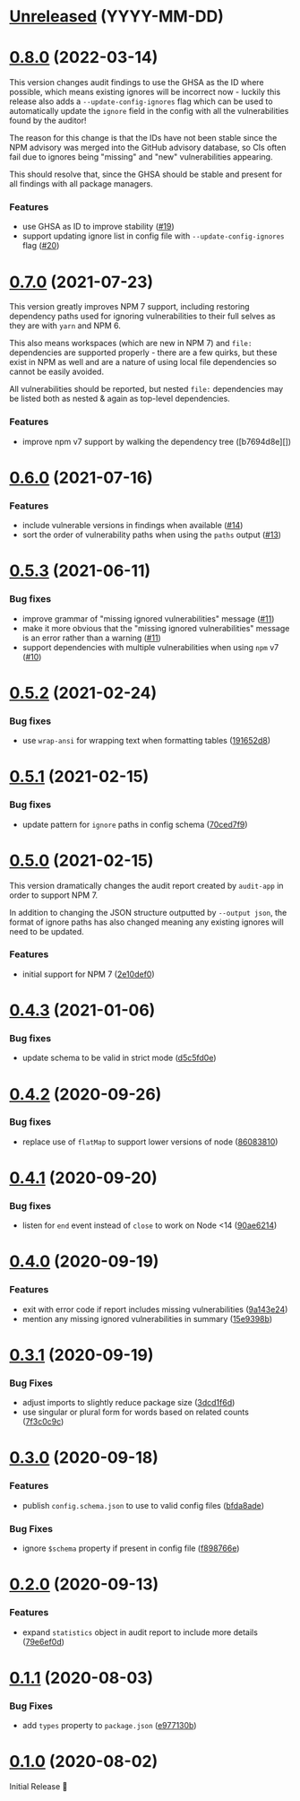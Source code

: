 # [Unreleased](https://github.com/G-Rath/audit-app/compare/v0.8.0...HEAD) (YYYY-MM-DD)

# [0.8.0](https://github.com/G-Rath/audit-app/compare/v0.7.0...v0.8.0) (2022-03-14)

This version changes audit findings to use the GHSA as the ID where possible,
which means existing ignores will be incorrect now - luckily this release also
adds a `--update-config-ignores` flag which can be used to automatically update
the `ignore` field in the config with all the vulnerabilities found by the
auditor!

The reason for this change is that the IDs have not been stable since the NPM
advisory was merged into the GitHub advisory database, so CIs often fail due to
ignores being "missing" and "new" vulnerabilities appearing.

This should resolve that, since the GHSA should be stable and present for all
findings with all package managers.

### Features

- use GHSA as ID to improve stability ([#19][])
- support updating ignore list in config file with `--update-config-ignores`
  flag ([#20][])

# [0.7.0](https://github.com/G-Rath/audit-app/compare/v0.6.0...v0.7.0) (2021-07-23)

This version greatly improves NPM 7 support, including restoring dependency
paths used for ignoring vulnerabilities to their full selves as they are with
`yarn` and NPM 6.

This also means workspaces (which are new in NPM 7) and `file:` dependencies are
supported properly - there are a few quirks, but these exist in NPM as well and
are a nature of using local file dependencies so cannot be easily avoided.

All vulnerabilities should be reported, but nested `file:` dependencies may be
listed both as nested & again as top-level dependencies.

### Features

- improve npm v7 support by walking the dependency tree ([b7694d8e][])

# [0.6.0](https://github.com/G-Rath/audit-app/compare/v0.5.3...v0.6.0) (2021-07-16)

### Features

- include vulnerable versions in findings when available ([#14][])
- sort the order of vulnerability paths when using the `paths` output ([#13][])

# [0.5.3](https://github.com/G-Rath/audit-app/compare/v0.5.2...v0.5.3) (2021-06-11)

### Bug fixes

- improve grammar of "missing ignored vulnerabilities" message ([#11][])
- make it more obvious that the "missing ignored vulnerabilities" message is an
  error rather than a warning ([#11][])
- support dependencies with multiple vulnerabilities when using `npm` v7
  ([#10][])

# [0.5.2](https://github.com/G-Rath/audit-app/compare/v0.5.1...v0.5.2) (2021-02-24)

### Bug fixes

- use `wrap-ansi` for wrapping text when formatting tables ([191652d8][])

# [0.5.1](https://github.com/G-Rath/audit-app/compare/v0.5.0...v0.5.1) (2021-02-15)

### Bug fixes

- update pattern for `ignore` paths in config schema ([70ced7f9][])

# [0.5.0](https://github.com/G-Rath/audit-app/compare/v0.4.3...v0.5.0) (2021-02-15)

This version dramatically changes the audit report created by `audit-app` in
order to support NPM 7.

In addition to changing the JSON structure outputted by `--output json`, the
format of ignore paths has also changed meaning any existing ignores will need
to be updated.

### Features

- initial support for NPM 7 ([2e10def0][])

# [0.4.3](https://github.com/G-Rath/audit-app/compare/v0.4.2...v0.4.3) (2021-01-06)

### Bug fixes

- update schema to be valid in strict mode ([d5c5fd0e][])

# [0.4.2](https://github.com/G-Rath/audit-app/compare/v0.4.1...v0.4.2) (2020-09-26)

### Bug fixes

- replace use of `flatMap` to support lower versions of node ([86083810][])

# [0.4.1](https://github.com/G-Rath/audit-app/compare/v0.4.0...v0.4.1) (2020-09-20)

### Bug fixes

- listen for `end` event instead of `close` to work on Node <14 ([90ae6214][])

# [0.4.0](https://github.com/G-Rath/audit-app/compare/v0.3.1...v0.4.0) (2020-09-19)

### Features

- exit with error code if report includes missing vulnerabilities ([9a143e24][])
- mention any missing ignored vulnerabilities in summary ([15e9398b][])

# [0.3.1](https://github.com/G-Rath/audit-app/compare/v0.3.0...v0.3.1) (2020-09-19)

### Bug Fixes

- adjust imports to slightly reduce package size ([3dcd1f6d][])
- use singular or plural form for words based on related counts ([7f3c0c9c][])

# [0.3.0](https://github.com/G-Rath/audit-app/compare/v0.2.0...v0.3.0) (2020-09-18)

### Features

- publish `config.schema.json` to use to valid config files ([bfda8ade][])

### Bug Fixes

- ignore `$schema` property if present in config file ([f898766e][])

# [0.2.0](https://github.com/G-Rath/audit-app/compare/v0.1.1...v0.2.0) (2020-09-13)

### Features

- expand `statistics` object in audit report to include more details
  ([79e6ef0d][])

# [0.1.1](https://github.com/G-Rath/audit-app/compare/v0.1.0...v0.1.1) (2020-08-03)

### Bug Fixes

- add `types` property to `package.json` ([e977130b][])

# [0.1.0](https://github.com/G-Rath/audit-app/compare/82aa09aaf47ee736ddc030ee0418ffe40e191adf...v0.1.0) (2020-08-02)

Initial Release 🎉

[#20]: https://github.com/G-Rath/audit-app/pull/20
[#19]: https://github.com/G-Rath/audit-app/pull/19
[#14]: https://github.com/G-Rath/audit-app/pull/14
[#13]: https://github.com/G-Rath/audit-app/pull/13
[#11]: https://github.com/G-Rath/audit-app/pull/11
[#10]: https://github.com/G-Rath/audit-app/pull/10
[191652d8]: https://github.com/G-Rath/audit-app/commit/191652d8
[70ced7f9]: https://github.com/G-Rath/audit-app/commit/70ced7f9
[2e10def0]: https://github.com/G-Rath/audit-app/commit/2e10def0
[d5c5fd0e]: https://github.com/G-Rath/audit-app/commit/d5c5fd0e
[86083810]: https://github.com/G-Rath/audit-app/commit/86083810
[90ae6214]: https://github.com/G-Rath/audit-app/commit/90ae6214
[9a143e24]: https://github.com/G-Rath/audit-app/commit/9a143e24
[15e9398b]: https://github.com/G-Rath/audit-app/commit/15e9398b
[3dcd1f6d]: https://github.com/G-Rath/audit-app/commit/3dcd1f6d
[7f3c0c9c]: https://github.com/G-Rath/audit-app/commit/7f3c0c9c
[bfda8ade]: https://github.com/G-Rath/audit-app/commit/bfda8ade
[f898766e]: https://github.com/G-Rath/audit-app/commit/f898766e
[79e6ef0d]: https://github.com/G-Rath/audit-app/commit/79e6ef0d
[e977130b]: https://github.com/G-Rath/audit-app/commit/e977130b
